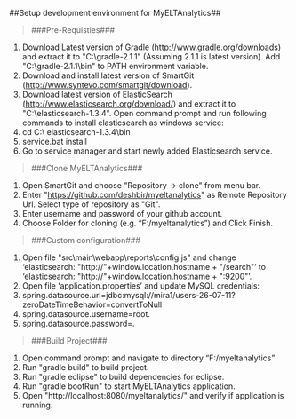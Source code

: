 ##Setup development environment for MyELTAnalytics##

>###Pre-Requisties###

1. Download Latest version of Gradle (http://www.gradle.org/downloads) and extract it to "C:\gradle-2.1.1" (Assuming 2.1.1 is latest version). Add  "C:\gradle-2.1.1\bin" to PATH environment variable.
2. Download and install latest version of SmartGit (http://www.syntevo.com/smartgit/download).
3. Download latest version of ElasticSearch (http://www.elasticsearch.org/download/) and extract it to "C:\elasticsearch-1.3.4". Open command prompt and run following commands to install elasticsearch as windows service:
  1.  cd C:\ elasticsearch-1.3.4\bin
  2.	service.bat install
4.	Go to service manager and start newly added Elasticsearch service.

>###Clone MyELTAnalytics###

1. Open SmartGit and choose "Repository -> clone" from menu bar.
2. Enter "https://github.com/deshbir/myeltanalytics" as Remote Repository Url. Select type of repository as "Git".
3. Enter username and password of your github account.
4. Choose Folder for cloning (e.g. “F:/myeltanalytics”) and Click Finish.

>###Custom configuration###

1. Open file "src\main\webapp\reports\config.js" and change ‘elasticsearch: "http://"+window.location.hostname + "/search"’ to ‘elasticsearch: "http://"+window.location.hostname + ":9200"’.
2. Open file ‘application.properties’ and update MySQL credentials: 
  1. spring.datasource.url=jdbc:mysql://mira1/users-26-07-11?zeroDateTimeBehavior=convertToNull
  2. spring.datasource.username=root.
  3. spring.datasource.password=. 

>###Build Project###

1. Open command prompt and navigate to directory “F:/myeltanalytics”
2. Run "gradle build" to build project.
3. Run "gradle eclipse" to build dependencies for eclipse.
4. Run "gradle bootRun" to start MyELTAnalytics application.
5. Open "http://localhost:8080/myeltanalytics/" and verify if application is running.

